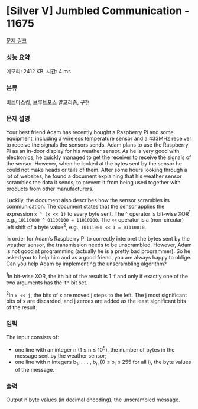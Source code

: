 # [Silver V] Jumbled Communication - 11675 

[문제 링크](https://www.acmicpc.net/problem/11675) 

### 성능 요약

메모리: 2412 KB, 시간: 4 ms

### 분류

비트마스킹, 브루트포스 알고리즘, 구현

### 문제 설명

<p>Your best friend Adam has recently bought a Raspberry Pi and some equipment, including a wireless temperature sensor and a 433MHz receiver to receive the signals the sensors sends. Adam plans to use the Raspberry Pi as an in-door display for his weather sensor. As he is very good with electronics, he quickly managed to get the receiver to receive the signals of the sensor. However, when he looked at the bytes sent by the sensor he could not make heads or tails of them. After some hours looking through a lot of websites, he found a document explaining that his weather sensor scrambles the data it sends, to prevent it from being used together with products from other manufacturers.</p>

<p>Luckily, the document also describes how the sensor scrambles its communication. The document states that the sensor applies the expression <code>x ^ (x << 1)</code> to every byte sent. The <code>^</code> operator is bit-wise XOR<sup>1</sup>, e.g., <code>10110000 ^ 01100100 = 11010100</code>. The <code><<</code> operator is a (non-circular) left shift of a byte value<sup>2</sup>, e.g., <code>10111001 << 1 = 01110010</code>.</p>

<p>In order for Adam’s Raspberry Pi to correctly interpret the bytes sent by the weather sensor, the transmission needs to be unscrambled. However, Adam is not good at programming (actually he is a pretty bad programmer). So he asked you to help him and as a good friend, you are always happy to oblige. Can you help Adam by implementing the unscrambling algorithm?</p>

<p><sup>1</sup>In bit-wise XOR, the ith bit of the result is 1 if and only if exactly one of the two arguments has the ith bit set.</p>

<p><sup>2</sup>In <code>x << j</code>, the bits of x are moved j steps to the left. The j most significant bits of x are discarded, and j zeroes are added as the least significant bits of the result.</p>

### 입력 

 <p>The input consists of:</p>

<ul>
	<li>one line with an integer n (1 ≤ n ≤ 10<sup>5</sup>), the number of bytes in the message sent by the weather sensor;</li>
	<li>one line with n integers b<sub>1</sub>, . . . , b<sub>n</sub> (0 ≤ b<sub>i</sub> ≤ 255 for all i), the byte values of the message.</li>
</ul>

### 출력 

 <p>Output n byte values (in decimal encoding), the unscrambled message.</p>

